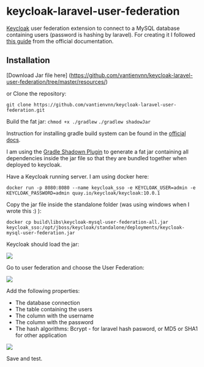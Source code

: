 # keycloak-laravel-user-federation

[Keycloak](https://www.keycloak.org/) user federation extension to connect to a MySQL database containing users (password is hashing by laravel). For creating it I followed [this guide](https://www.keycloak.org/docs/latest/server_development/index.html#_user-storage-spi) from the official documentation.

## Installation

[Download Jar file here] (https://github.com/vantienvnn/keycloak-laravel-user-federation/tree/master/resources/)


or Clone the repository:

`git clone https://github.com/vantienvnn/keycloak-laravel-user-federation.git`

Build the fat jar:
`chmod +x ./gradlew`
`./gradlew shadowJar`

Instruction for installing gradle build system can be found in the [official docs](https://gradle.org/).

I am using the [Gradle Shadown Plugin](https://imperceptiblethoughts.com/shadow/) to generate a fat jar containing all dependencies inside the jar file so that they are bundled together when deployed to keycloak.

Have a Keycloak running server. I am using docker here:

`docker run -p 8080:8080 --name keycloak_sso -e KEYCLOAK_USER=admin -e KEYCLOAK_PASSWORD=admin quay.io/keycloak/keycloak:10.0.1`

Copy the jar file inside the standalone folder (was using windows when I wrote this :) ):

`docker cp build\libs\keycloak-mysql-user-federation-all.jar keycloak_sso:/opt/jboss/keycloak/standalone/deployments/keycloak-mysql-user-federation.jar`

Keycloak should load the jar:

![](docs/installation1.png)

Go to user federation and choose the User Federation:

![](docs/installation2.png)

Add the following properties:

- The database connection
- The table containing the users
- The column with the username
- The column with the password
- The hash algorithms: Bcrypt - for laravel hash pasword, or MD5 or SHA1 for other application

![](docs/installation3.png)

Save and test.
